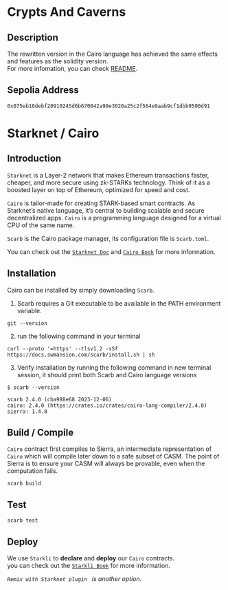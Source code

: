 # Crypts And Caverns

## Description

The rewritten version in the Cairo language has achieved the same effects and features as the solidity version.<br>
For more infomation, you can check [README](https://github.com/CheDAOLabs/cryptsandcaverns/blob/main/contract/README.md).

## Sepolia Address

```shell
0x075eb10debf20910245d6b670042a99e3020a25c2f564e9aab9cf1dbb9500d91
```

# Starknet / Cairo

## Introduction

`Starknet` is a Layer-2 network that makes Ethereum transactions faster, cheaper, and more secure using zk-STARKs technology. Think of it as a boosted layer on top of Ethereum, optimized for speed and cost.

`Cairo` is tailor-made for creating STARK-based smart contracts. As Starknet’s native language, it’s central to building scalable and secure decentralized apps. `Cairo` is a programming language designed for a virtual CPU of the same name.

`Scarb` is the Cairo package manager, its configuration file is `Scarb.toml`.

You can check out the [`Starknet Doc`](https://book.starknet.io/title-page.html) and  [`Cairo Book`](https://book.cairo-lang.org/title-page.html) for more information.

## Installation

Cairo can be installed by simply downloading `Scarb`.

1. Scarb requires a Git executable to be available in the PATH environment variable.

```shell
git --version
```

2. run the following command in your terminal

```shell
curl --proto '=https' --tlsv1.2 -sSf https://docs.swmansion.com/scarb/install.sh | sh
```

3. Verify installation by running the following command in new terminal session, it should print both Scarb and Cairo language versions

```shell
$ scarb --version

scarb 2.4.0 (cba988e68 2023-12-06)
cairo: 2.4.0 (https://crates.io/crates/cairo-lang-compiler/2.4.0)
sierra: 1.4.0
```

## Build / Compile

`Cairo` contract first compiles to Sierra, an intermediate representation of `Cairo` which will compile later down to a safe subset of CASM. The point of Sierra is to ensure your CASM will always be provable, even when the computation fails.

```shell
scarb build
```

## Test

```shell
scarb test
```

## Deploy

We use `Starkli` to __declare__ and __deploy__ our `Cairo` contracts. <br>
you can check out the [`Starkli Book`]([`starli`](https://book.starkli.rs/introduction)) for more information.

_`Remix with Starknet plugin ` is another option._
